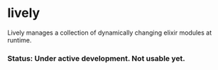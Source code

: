 lively
======

Lively manages a collection of dynamically changing elixir modules at runtime.

### Status:  Under active development. Not usable yet.
